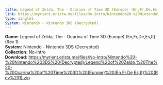 ```yaml
---
title: Legend of Zelda, The - Ocarina of Time 3D (Europe) (En,Fr,De,Es,It) (Rev 1)
link: https://myrient.erista.me/files/No-Intro/Nintendo%20-%20Nintendo%203DS%20(Decrypted)/Legend%20of%20Zelda,%20The%20-%20Ocarina%20of%20Time%203D%20(Europe)%20(En,Fr,De,Es,It)%20(Rev%201).zip
type: single1
System: Nintendo - Nintendo 3DS (Decrypted)
---
```

<b>Game:</b> Legend of Zelda, The - Ocarina of Time 3D (Europe) (En,Fr,De,Es,It) (Rev 1)<br>
<b>System:</b> Nintendo - Nintendo 3DS (Decrypted)<br>
<b>Collection:</b> No-Intro<br>
<b>Download:</b> https://myrient.erista.me/files/No-Intro/Nintendo%20-%20Nintendo%203DS%20(Decrypted)/Legend%20of%20Zelda,%20The%20-%20Ocarina%20of%20Time%203D%20(Europe)%20(En,Fr,De,Es,It)%20(Rev%201).zip